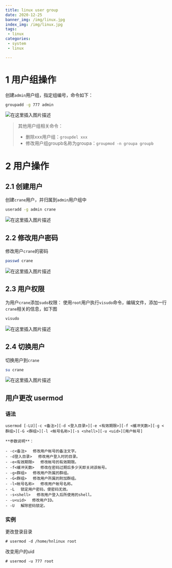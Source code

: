 ```yaml
---
title: linux user group
date: 2020-12-25
banner_img: /img/linux.jpg
index_img: /img/linux.jpg
tags: 
 - linux
categories:
 - system
 - linux

---
```


# 1 用户组操作

创建`admin`用户组，指定组编号，命令如下：

```bash
groupadd -g 777 admin
```

![在这里插入图片描述](https://img-blog.csdnimg.cn/20200623220944164.png)

> 其他用户组相关命令：
>
> - 删除xxx用户组：`groupdel xxx`
> - 修改用户组groupb名称为groupa：`groupmod -n groupa groupb`

# 2 用户操作

## 2.1 创建用户

创建`crane`用户，并归属到`admin`用户组中

```bash
useradd -g admin crane
```

![在这里插入图片描述](https://img-blog.csdnimg.cn/2020062322143654.png)

## 2.2 修改用户密码

修改用户`crane`的密码

```bash
passwd crane
```

![在这里插入图片描述](https://img-blog.csdnimg.cn/20200623221658719.png)

## 2.3 用户权限

为用户`crane`添加`sudo`权限：
使用`root`用户执行`visudo`命令，编辑文件，添加一行`crane`相关的信息，如下图

```bash
visudo
```

![在这里插入图片描述](https://img-blog.csdnimg.cn/20200623222751147.png)

## 2.4 切换用户

切换用户到`crane`

```bash
su crane
```

![在这里插入图片描述](https://img-blog.csdnimg.cn/20200623221911376.png)

## 用户更改 usermod

### 语法

```
usermod [-LU][-c <备注>][-d <登入目录>][-e <有效期限>][-f <缓冲天数>][-g <群组>][-G <群组>][-l <帐号名称>][-s <shell>][-u <uid>][用户帐号]

**参数说明**：

- -c<备注> 　修改用户帐号的备注文字。
- -d登入目录> 　修改用户登入时的目录。
- -e<有效期限> 　修改帐号的有效期限。
- -f<缓冲天数> 　修改在密码过期后多少天即关闭该帐号。
- -g<群组> 　修改用户所属的群组。
- -G<群组> 　修改用户所属的附加群组。
- -l<帐号名称> 　修改用户帐号名称。
- -L 　锁定用户密码，使密码无效。
- -s<shell> 　修改用户登入后所使用的shell。
- -u<uid> 　修改用户ID。
- -U 　解除密码锁定。
```

### 实例

更改登录目录

```
# usermod -d /home/hnlinux root
```

改变用户的uid

```
# usermod -u 777 root
```

